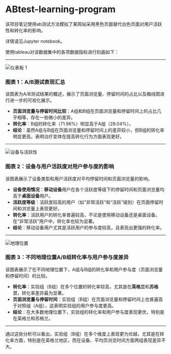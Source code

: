 # ABtest-learning-program

该项目笔记使用ab测试方法模拟了某网站采用黑色页面替代白色页面对用户活跃性和转化率的影响。

详情请见Jupyter notebook。

使用tableau对该数据集中的各项数据指标进行刻画如下：

---

![仪表板 1](https://github.com/user-attachments/assets/72092f35-b407-4135-8d45-5b28251af4e6)

### **图表 1：A/B测试表现汇总**
该图表为A/B测试结果的概述，展示了页面浏览量、停留时间的占比以及箱线图进行进一步的可视化展示。

- **页面浏览量与停留时间比较**：A组和B组在页面浏览量和停留时间上的占比几乎相等，存在一些微小的差异。
- **转化率**：B组的转化率（71.96%）明显高于A组（28.04%）。
- **结论**：虽然A组与B组在页面浏览量和停留时间上的差异较小，但B组的转化率明显更高，表明治疗变体在提高转化行为方面表现更好。

---

![设备与活跃性](https://github.com/user-attachments/assets/91a5590c-61c8-4975-9095-eafc5a44d32c)

### **图表 2：设备与用户活跃度对用户参与度的影响**
该图表展示了设备类型和用户活跃度对平均停留时间和页面浏览量的影响。

- **设备使用情况**：**移动设备**用户在各个活跃度等级下的停留时间和页面浏览量均高于**桌面设备**用户。
- **活跃度等级**：活跃度较高的用户（如“非常活跃”和“活跃”级别）在页面停留时间和浏览量上表现更好。
- **转化率**：活跃用户的转化率普遍较高，不论是使用移动设备还是桌面设备。在“非常活跃”用户中，转化率也较为显著。
- **结论**：移动设备用户尤其是活跃用户的参与度较高，且表现出更强的转化率。


---

![地理位置](https://github.com/user-attachments/assets/6b417895-b7a8-4285-a612-ad31f45b2e57)

### **图表 3：不同地理位置A/B组转化率与用户参与度差异**
该图表展示了在不同地理位置下，A组与B组的转化率和用户参与度（页面浏览量和停留时间）的比较。

- **转化率**：实验组（B组）在多个位置的转化率较高，尤其是在**英格兰**和**苏格兰**，转化率差异最为显著。
- **页面浏览量与停留时间**：实验组（B组）在页面浏览量和停留时间上也普遍高于对照组（A组），这表明实验组的用户参与度更高。
- **结论**：在大多数地理位置下，实验组的转化率和用户参与度表现更优，特别是在英格兰和苏格兰。
---

通过这些分析可以看出，实验组（B组）在多个维度上表现更为优越，尤其是在转化率方面，特别是在英格兰地区，而在设备、平均页浏览时间方面两组表现差异不大。
